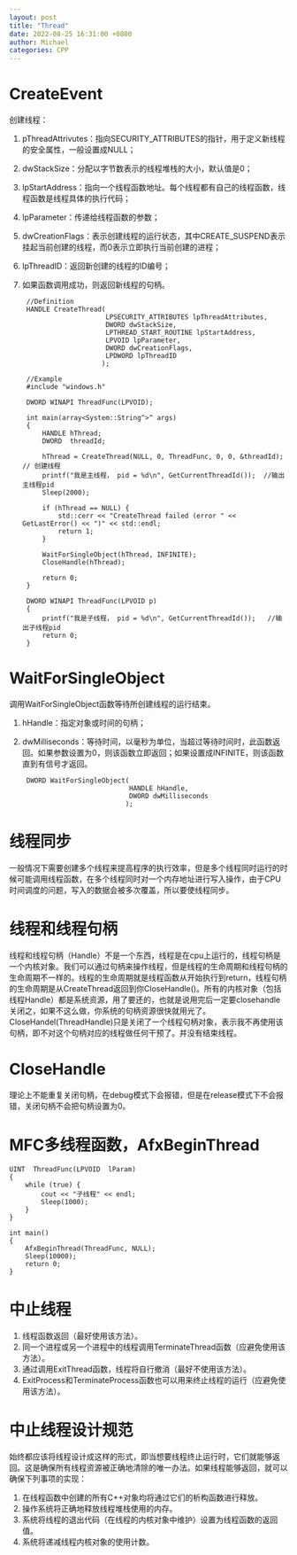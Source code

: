 ```yaml
---
layout: post
title: "Thread"
date: 2022-08-25 16:31:00 +0800
author: Michael
categories: CPP
---
```


# CreateEvent
创建线程：  

1. pThreadAttrivutes：指向SECURITY_ATTRIBUTES的指针，用于定义新线程的安全属性，一般设置成NULL；
2. dwStackSize：分配以字节数表示的线程堆栈的大小，默认值是0；
3. lpStartAddress：指向一个线程函数地址。每个线程都有自己的线程函数，线程函数是线程具体的执行代码；
4. lpParameter：传递给线程函数的参数；
5. dwCreationFlags：表示创建线程的运行状态，其中CREATE_SUSPEND表示挂起当前创建的线程，而0表示立即执行当前创建的进程；
6. lpThreadID：返回新创建的线程的ID编号；
7. 如果函数调用成功，则返回新线程的句柄。

		//Definition
		HANDLE CreateThread(
		                    LPSECURITY_ATTRIBUTES lpThreadAttributes,
		                    DWORD dwStackSize,
		                    LPTHREAD_START_ROUTINE lpStartAddress,
		                    LPVOID lpParameter,
		                    DWORD dwCreationFlags,
		                    LPDWORD lpThreadID
		                   );

		//Example
		#include "windows.h"

		DWORD WINAPI ThreadFunc(LPVOID);
		
		int main(array<System::String^>^ args)
		{		
		    HANDLE hThread;
		    DWORD  threadId;
		
		    hThread = CreateThread(NULL, 0, ThreadFunc, 0, 0, &threadId); // 创建线程
		    printf("我是主线程， pid = %d\n", GetCurrentThreadId());  //输出主线程pid
		    Sleep(2000);
		
			if (hThread == NULL) {
				std::cerr << "CreateThread failed (error " << GetLastError() << ")" << std::endl;
				return 1;
			}

			WaitForSingleObject(hThread, INFINITE);
			CloseHandle(hThread);

		    return 0;
		}
		
		DWORD WINAPI ThreadFunc(LPVOID p)
		{
		    printf("我是子线程， pid = %d\n", GetCurrentThreadId());   //输出子线程pid
		    return 0;
		}

# WaitForSingleObject
调用WaitForSingleObject函数等待所创建线程的运行结束。

1. hHandle：指定对象或时间的句柄；
2. dwMilliseconds：等待时间，以毫秒为单位，当超过等待时间时，此函数返回。如果参数设置为0，则该函数立即返回；如果设置成INFINITE，则该函数直到有信号才返回。

		DWORD WaitForSingleObject(
		                          HANDLE hHandle,
		                          DWORD dwMilliseconds
		                         );

# 线程同步
一般情况下需要创建多个线程来提高程序的执行效率，但是多个线程同时运行的时候可能调用线程函数，在多个线程同时对一个内存地址进行写入操作，由于CPU时间调度的问题，写入的数据会被多次覆盖，所以要使线程同步。

# 线程和线程句柄
线程和线程句柄（Handle）不是一个东西，线程是在cpu上运行的，线程句柄是一个内核对象。我们可以通过句柄来操作线程，但是线程的生命周期和线程句柄的生命周期不一样的。线程的生命周期就是线程函数从开始执行到return，线程句柄的生命周期是从CreateThread返回到你CloseHandle()。所有的内核对象（包括线程Handle）都是系统资源，用了要还的，也就是说用完后一定要closehandle关闭之，如果不这么做，你系统的句柄资源很快就用光了。CloseHandel(ThreadHandle)只是关闭了一个线程句柄对象，表示我不再使用该句柄，即不对这个句柄对应的线程做任何干预了。并没有结束线程。

# CloseHandle
理论上不能重复关闭句柄，在debug模式下会报错，但是在release模式下不会报错，关闭句柄不会把句柄设置为0。

# MFC多线程函数，AfxBeginThread
	UINT  ThreadFunc(LPVOID  lParam)
	{
		while (true) {
			cout << "子线程" << endl;
			Sleep(1000);
		}
	}	
	
	int main()
	{
		AfxBeginThread(ThreadFunc, NULL);  
		Sleep(10000);
	    return 0;
	}

# 中止线程
1. 线程函数返回（最好使用该方法）。
2. 同一个进程或另一个进程中的线程调用TerminateThread函数（应避免使用该方法）。
3. 通过调用ExitThread函数，线程将自行撤消（最好不使用该方法）。
4. ExitProcess和TerminateProcess函数也可以用来终止线程的运行（应避免使用该方法）。

# 中止线程设计规范
始终都应该将线程设计成这样的形式，即当想要线程终止运行时，它们就能够返回。这是确保所有线程资源被正确地清除的唯一办法。如果线程能够返回，就可以确保下列事项的实现：
1. 在线程函数中创建的所有C++对象均将通过它们的析构函数进行释放。
2. 操作系统将正确地释放线程堆栈使用的内存。
3. 系统将线程的退出代码（在线程的内核对象中维护）设置为线程函数的返回值。
4. 系统将递减线程内核对象的使用计数。